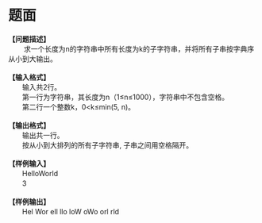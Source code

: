 # 题面



<div class="pdcont"><b>【问题描述】</b><br/>
　　<b>       </b>求一个长度为n的字符串中所有长度为k的子字符串，并将所有子串按字典序从小到大输出。<br/>
<br/>
<b>【输入格式】</b><b></b><br/>
　　输入共2行。<br/>
　　第一行为字符串，其长度为n（1≤n≤1000），字符串中不包含空格。<br/>
　　第二行一个整数k，0&lt;k≤min(5, n)。<br/>
<b> </b><br/>
<b>【输出格式】</b><b></b><br/>
　　输出共一行。<br/>
　　按从小到大排列的所有子字符串, 子串之间用空格隔开。<br/>
<br/>
<b>【样例输入】</b><b></b><br/>
　　HelloWorld<br/>
　　3<br/>
<br/>
<b>【样例输出】</b><b></b><br/>
　　Hel Wor ell llo loW oWo orl rld</div>



